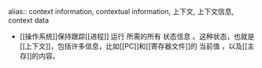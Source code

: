alias:: context information, contextual information, 上下文, 上下文信息, context data

- [[操作系统]]保持跟踪[[进程]] 运行 所需的所有 状态信息 。这种状态，也就是[[上下文]]，包括许多信息，比如[[PC]]和[[寄存器文件]]的 当前值 ，以及[[主存]]的内容。